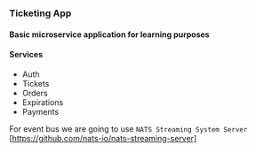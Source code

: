 ### Ticketing App

#### Basic microservice application for learning purposes

#### Services

- Auth
- Tickets
- Orders
- Expirations
- Payments

For event bus we are going to use `NATS Streaming System Server` [https://github.com/nats-io/nats-streaming-server]
